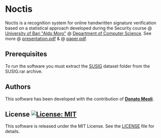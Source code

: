 # Noctis

Noctis is a recognition system for online handwritten signature verification based on a  statistical approach developed during the Security course @ [University of Bari "Aldo Moro"](http://www.uniba.it) @ [Department of Computer Science](http://www.uniba.it/ricerca/dipartimenti/informatica). See more @ [presentation.pdf](https://github.com/MrNobody1992/Noctis/presentation.pdf) & @ [paper.pdf](https://github.com/MrNobody1992/Noctis/paper.pdf).

## Prerequisites

To run the software you must extract the [SUSIG](http://biometrics.sabanciuniv.edu/susig.html) dataset folder from the SUSIG.rar archive.

## Authors

This software has been developed with the contribution of [**Donato Meoli**](https://github.com/DonatoMeoli).

## License [![License: MIT](https://img.shields.io/badge/License-MIT-yellow.svg)](https://opensource.org/licenses/MIT)

This software is released under the MIT License. See the [LICENSE](LICENSE) file for details.
